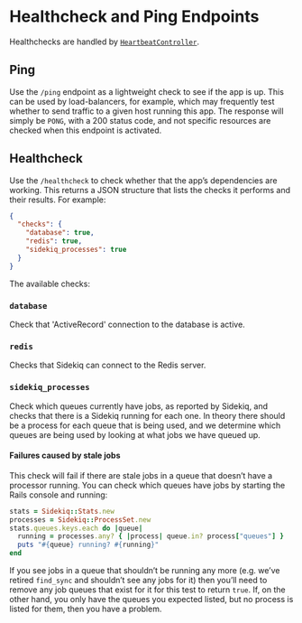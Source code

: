 # Healthcheck and Ping Endpoints

Healthchecks are handled by [`HeartbeatController`](../app/controllers/heartbeat_controller.rb).

## Ping

Use the `/ping` endpoint as a lightweight check to see if the app is up. This
can be used by load-balancers, for example, which may frequently test whether to
send traffic to a given host running this app. The response will simply be
`PONG`, with a 200 status code, and not specific resources are checked when this
endpoint is activated.

## Healthcheck

Use the `/healthcheck` to check whether that the app’s dependencies are working.
This returns a JSON structure that lists the checks it performs and their
results. For example:

```json
{
  "checks": {
    "database": true,
    "redis": true,
    "sidekiq_processes": true
  }
}
```

The available checks:

### `database`

Check that 'ActiveRecord' connection to the database is active.

### `redis`

Checks that Sidekiq can connect to the Redis server.

### `sidekiq_processes`

Check which queues currently have jobs, as reported by Sidekiq, and checks that
there is a Sidekiq running for each one. In theory there should be a process for
each queue that is being used, and we determine which queues are being used by
looking at what jobs we have queued up.

#### Failures caused by stale jobs

This check will fail if there are stale jobs in a queue that doesn’t have a
processor running. You can check which queues have jobs by starting the Rails
console and running:

```ruby
stats = Sidekiq::Stats.new
processes = Sidekiq::ProcessSet.new
stats.queues.keys.each do |queue|
  running = processes.any? { |process| queue.in? process["queues"] }
  puts "#{queue} running? #{running}"
end
```

If you see jobs in a queue that shouldn’t be running any more (e.g. we’ve retired
`find_sync` and shouldn’t see any jobs for it) then you’ll need to remove any
job queues that exist for it for this test to return `true`. If, on the other
hand, you only have the queues you expected listed, but no process is listed for
them, then you have a problem.
